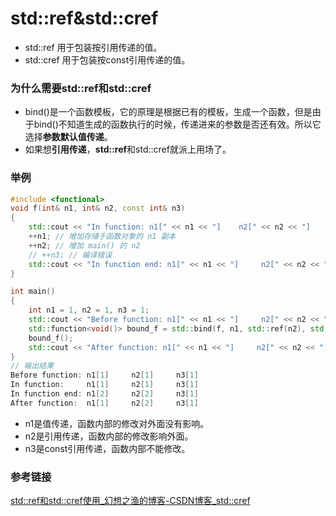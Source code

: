 # std::ref&std::cref

- std::ref 用于包装按引用传递的值。
- std::cref 用于包装按const引用传递的值。

### 为什么需要std::ref和std::cref

- bind()是一个函数模板，它的原理是根据已有的模板，生成一个函数，但是由于bind()不知道生成的函数执行的时候，传递进来的参数是否还有效。所以它选择**参数默认值传递**。
- 如果想**引用传递**，**std::ref**和std::cref就派上用场了。

### 举例

```cpp
#include <functional>
void f(int& n1, int& n2, const int& n3)
{
    std::cout << "In function: n1[" << n1 << "]    n2[" << n2 << "]    n3[" << n3 << "]" << std::endl;
    ++n1; // 增加存储于函数对象的 n1 副本
    ++n2; // 增加 main() 的 n2
    // ++n3; // 编译错误
    std::cout << "In function end: n1[" << n1 << "]     n2[" << n2 << "]     n3[" << n3 << "]" << std::endl;
}

int main()
{
    int n1 = 1, n2 = 1, n3 = 1;
    std::cout << "Before function: n1[" << n1 << "]     n2[" << n2 << "]     n3[" << n3 << "]" << std::endl;
    std::function<void()> bound_f = std::bind(f, n1, std::ref(n2), std::cref(n3));
    bound_f();
    std::cout << "After function: n1[" << n1 << "]     n2[" << n2 << "]     n3[" << n3 << "]" << std::endl;
}
// 输出结果
Before function: n1[1]     n2[1]     n3[1]
In function:     n1[1]     n2[1]     n3[1]
In function end: n1[2]     n2[2]     n3[1]
After function:  n1[1]     n2[2]     n3[1]
```

- n1是值传递，函数内部的修改对外面没有影响。
- n2是引用传递，函数内部的修改影响外面。
- n3是const引用传递，函数内部不能修改。

### 参考链接

[std::ref和std::cref使用_幻想之渔的博客-CSDN博客_std::cref](https://blog.csdn.net/lmb1612977696/article/details/81543802?spm=1001.2101.3001.6650.4&depth_1-utm_relevant_index=8)